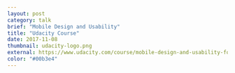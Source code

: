 ```yaml
---
layout: post
category: talk
brief: "Mobile Design and Usability"
title: "Udacity Course"
date: 2017-11-08
thumbnail: udacity-logo.png
external: https://www.udacity.com/course/mobile-design-and-usability-for-ios--ud1034
color: "#00b3e4"
---
```

